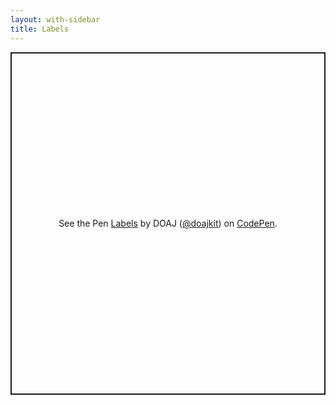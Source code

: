 ```yaml
---
layout: with-sidebar
title: Labels
---
```


<p class="codepen" data-height="548" data-theme-id="dark" data-default-tab="result" data-user="doajkit" data-slug-hash="dyORmBP" style="height: 548px; box-sizing: border-box; display: flex; align-items: center; justify-content: center; border: 2px solid; margin: 1em 0; padding: 1em;" data-pen-title="Labels">
  <span>See the Pen <a href="https://codepen.io/doajkit/pen/dyORmBP">
  Labels</a> by DOAJ (<a href="https://codepen.io/doajkit">@doajkit</a>)
  on <a href="https://codepen.io">CodePen</a>.</span>
</p>
<script async src="https://cpwebassets.codepen.io/assets/embed/ei.js"></script>
